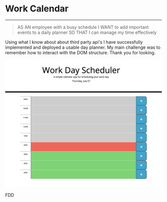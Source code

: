 # Work Calendar 
---
> AS AN employee with a busy schedule
>I WANT to add important events to a daily planner
>SO THAT I can manage my time effectively

Using what I know about about third party api's I have successfully implemented and deployed a usable day planner. My main challenge was to remember how to interact with the DOM structure. Thank you for looking. 

![picture of deployed site](./assets/images/Screen%20Shot%202022-07-07%20at%203.00.16%20PM.png)

FDD